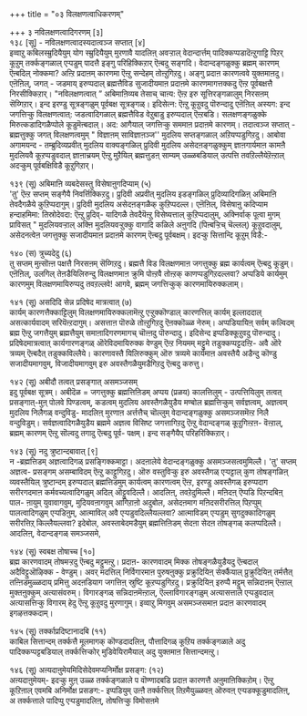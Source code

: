 +++
title = "०३ विलक्षणत्वाधिकरणम्"

+++
३ नविलक्षणत्वादिगरणम् [३]  
१३८ [सू] - नविलक्षणत्वादस्यदात्वञ्ज सप्तात् [४]  
इव्वाऱु कबिलस्म्रुदियैयुम् योग स्म्रुदियैयुम् मुरणावै यादलिऩ् अवऱ्ऱाल् वेदान्दार्त्तम् पादिक्कप्पडादॆऩ्ऱुगाट्टि पिऱर् कूऱुम् तर्क्कङ्गळाल् एऱ्पडुम् पादत्तै इङ्गु परिहिक्किऱार् ऎऩ्बदु सङ्गदि। वेदान्दङ्गळुक्कु ब्रह्मम् कारणम् ऎऩ्बदिल् नोक्कमा? अऩ्ऱि प्रदाऩम् कारणमा ऎऩ्ऱु सन्देहम् तोऩ्ऱुगिऱदु। अङ्गु प्रदाऩ कारणत्ववे युक्तमाऩदु। एऩॆऩिल्, जगत् - जडमाय् इरुप्पदाल् ब्रह्मत्तैविड सुजादीयमाऩ प्रदाऩमे कारणमागत्तक्कदु ऎऩ्ऱ पूर्वबक्षत्तै निरसीक्किऱार्। "नविलक्षणत्वात् ” अबिमाऩिव्यब तेसाच् चाऩ्य: ऎऩ्ऱ इरु सूत्तिरङ्गळालुम् निरसऩम् सॆय्गिऱार्। इन्द इरण्डु सूत्रङ्गळुम् पूर्वबक्ष सूत्रङ्गळ्। इदिसेत्न: ऎऩ्ऱु कूऱुवदु पॊरुन्दादु एऩॆऩिल् अस्यग: इन्द जगत्तिऱ्कु विलक्षणत्वात्: जडत्वादिगळाल् ब्रह्मत्तैविड वेऱुबाडु इरुप्पदाल् ऎऩ्ऱबडि। सलक्षणङ्गळुक्के मिरुत्कडादिगळैप्पोले कूडुमॆऩ्बदाल्। अद: आगैयाल् जगत्तिऱ्कु सममाऩ प्रदाऩमे कारणम्। तदात्वञ्ज सप्तात् - ब्रह्मत्तुक्कु जगत् विलक्षणत्वमुम् " विज्ञाऩम् साविज्ञाऩञ्ज'' मुदलिय सप्तङ्गळाल् अऱियप्पडुगिऱदु। आबोवा अगामयन्द - तम्ब्रुदिव्यप्रवीत् मुदलिय वाक्यङ्गळिल् प्रुदिवी मुदलिय असेदऩङ्गळुक्कुम् ज्ञाऩगार्यमाऩ कामऩै मुदलियवै कूऱप्पडुवदाल् ज्ञाऩाच्रयम् ऎऩ्ऱु मुऱैयिल् ब्रह्मत्तुडऩ् साम्यम् उळ्ळबडियाल् उत्पत्ति तवऱिल्लैयेऱॆऩ्ऱाल् अदऱ्कुम् पूर्वबक्षिविडै कूऱुगिऱार्।

१३९ (सू) अबिमाऩि व्यबदेसस्तु विसेषाऩुगदिप्याम् (५)  
'तु' ऎऩ्ऱ सप्तम् सङ्गैयै निवर्त्तिक्किऱदु। प्रुदिवी अप्रवीत् मुदलिय इडङ्गळिल् प्रुदिव्यादिगळिऩ् अबिमाऩि तेवदैगळैये कुऱिप्पदागुम्। प्रुदिवी मुदलिय असेदऩङ्गळैक् कुऱिप्पदल्ल। एऩॆऩिल्, विसेषाऩु कदिप्याम हन्दाहमिमा: तिस्रोदेवदा: ऎऩ्ऱु प्रुदिव्- यादिगळै तेवदैयॆऩ्ऱु विसेष्यत्ताल् कुऱिप्पदालुम्, अक्निर्वाक् पूत्वा मुगम् प्राविसत् " मुदलियवऱ्ऱाल् अक्ऩि मुदलियवऱ्ऱुक्कु वागादि कळिले अऩुगदि (पिऩ्बऱ्ऱिच् चॆल्लल्) कूऱुवदालुम्, असेदनत्वेऩ जगत्तुक्कु सजादीयमाऩ प्रदाऩमे कारणम् ऎऩ्बदु पूर्वबक्षम्। इदऱ्कु सित्तान्दि कूऱुम् विडै:-

१४० (स) त्रुच्यदेदु (६)  
तु सप्तम् मुऩ्सॊऩ्ऩ पक्षत्तै निरसऩम् सॆय्गिऱदु। ब्रह्मत्तै विड विलक्षणमाऩ जगत्तुक्कु ब्रह्म कार्यत्वम् ऎऩ्बदु कूडुम्। एऩॆऩिल्, उलगिल् तेऩडैयिलिरुन्दु विलक्षणमाऩ क्रुमि पोऩ्ऱवै तोऩ्ऱक् काणप्पडुगिऱदल्लवा? अप्पडिये कार्यमुम् कारणमुम् विलक्षणमायिरुप्पदु तवऱल्लवे! आगवे, ब्रह्मम् जगत्तिऱ्कुक् कारणमायिरुक्कलाम्।

१४१ (सू) असदिदि सेन्न प्रदिषेद मात्रत्वात् (७)  
कार्यम् कारणत्तैक्काट्टिलुम् विलक्षणमायिरुक्कलामॆऩ्ऱु एऱ्ऱुक्कॊण्डाल् कारणत्तिल् कार्यम् इल्लाददाल् असत्कार्यवादम् सरियॆऩ्ऱदागुम्। असत्ताऩ पॊरुळे तोऩ्ऱुगिऱदु ऎऩक्कॊळ्ळ नेरुम्। अप्पडियायिऩ् सर्वम् कल्विदम् ब्रह्म ऎऩ्ऱु जगत्तैयुम् ब्रह्मत्तैयुम् समाऩादिगरणमागच् चॊऩ्ऩदु पॊरुन्दादु। इदिसेन्द इप्पडिक्कूऱुवदु पॊरुन्दादु। प्रदिषेदमात्रत्वात् कार्यगारणङ्गळ् ऒरेविदमायिरुक्क वेण्डुम् ऎऩ्ऱ नियमम् मट्टुमे तडुक्कप्पट्टदऩ्ऱि- अवै ऒरे त्रव्यम् ऎऩ्बदैत् तडुक्कविल्लैये। कारणावस्तै यिलिरुक्कुम् ऒरु त्रव्यमे कार्यमाऩ अवस्तैयै अडैन्दु कॊण्डु सजादीयमागवुम्, विजादीयमागवुम् इरु अवस्तैगळैयुमडैगिऱदु ऎऩ्बदु करुत्तु।

१४२ (सू) अबीदौ तत्वत् प्रसङ्गात् असमञ्जसम्  
इदु पूर्वबक्ष सूत्रम्। अबीदॆळ = जगत्तुक्कु ब्रह्मत्तिऩिडम् अप्पय (प्रळय) कालत्तिलुम् - उत्पत्तियिलुम् तत्वत् प्रसङ्गात्-मुऩ् पोलवे पिण्डत्वम्, कडत्वम् मुदलिय अवस्तैगळैयुडैय मण्बोल ब्रह्मत्तिऱ्कुम् सर्वज्ञत्वम्, अज्ञत्वम् मुदलिय निलैगळ् वन्दुविडु- मादलिऩ् मुरणाऩ अर्त्तत्तैच् चॊल्लुम् वेदान्दङ्गळुक्कु असमञ्जसमॆऩ्ऱ निलै वन्दुविडुम्। सर्वज्ञत्वादिगळैयुडैय ब्रह्ममे अज्ञत्व विसिष्ट जगत्तागिऱदु ऎऩ्ऱु वेदान्दङ्गळ् कूऱुगिऩ्ऱऩ- वॆऩ्ऱाल्, ब्रह्मम् कारणम् ऎऩ्ऱु सॊल्वदु तगादु ऎऩ्बदु पूर्व- पक्षम्। इन्द सङ्गैयैप् परिहरिक्किऱार्।

१४३ (सू) नदु त्रुष्टान्दबावात् [९]  
न -ब्रह्मत्तिडम् अज्ञत्वादिगळ् प्रसङ्गिक्कमाट्टा। अदऩालेये वेदान्दङ्गळुक्कु असमञ्जसत्वमुमिल्लै। 'तु' सप्तम् अज्ञत्व- प्रसङ्गम् असम्बाविदम् ऎऩ्ऱु काट्टुगिऱदु। ऒरु वस्तुविऱ्कु इरु अवस्तैगळ् एऱ्पट्टाल् कुण तोषङ्गळिऩ् व्यवस्तैयिल् त्रुष्टान्दम् इरुप्पदाल् ब्रह्मत्तिडमुम् कार्यत्वम् कारणत्वम् ऎऩ्ऱ, इरण्डु अवस्तैगळ् इरुप्पदाग सरीरगदमाऩ कर्मवच्यत्वादिगळुम् अदिल् ऒट्टुवदिल्लै। आदलिऩ्, तवऱेदुमिल्लै। मऩिदऩ् ऎप्पडि पिऱन्दबिऩ् पाल- ऩायुम् युवावागवुम्, मुदियवऩागवुम् आगिऱाऩो अदुबोल, असेदऩमाग मऩिदसरीरत्तिल् पिऱप्पुम् पालत्वादिगळुम् एऱ्पडिऩुम्, आत्माविल् अवै एऱ्पडुवदिल्लैयल्लवा? आत्माविडम् एऱ्पडुम् सुगदुक्कादिगळुम् सरीरत्तिऱ् किल्लैयल्लवा? इदेबोल, अवस्ताबेदमडैयुम् ब्रह्मत्तिऩिडम् सेदऩा सेदऩ तोषङ्गळ् कलप्पदिल्लै। आदलिऩ्, वेदान्दङ्गळ् समञ्जसमे,

१४४ (सू) स्वबक्ष तोषाच्च [१०]  
ब्रह्म कारणवादम् तोषमऱ्ऱदु ऎऩ्बदु मट्टुमऩ्ऱु। प्रदाऩ- कारणवादम् मिक्क तोषङ्गळैयुडैयदु ऎऩ्बदाल् अदैविट्टुऒऴिक्क - वेण्डुम्। अवर् मदत्तिल् निर्विगारमाऩ पुरुषऩुक्कु प्रक्रुदियिऩ् सेर्क्कैयाल् प्रुक्रुदियिऩ् तर्मत्तैत् तऩ्ऩिडमुळ्ळदाय् प्रमित्तु अदऩडियाग जगत्तिऩ् स्रुष्टि कूऱप्पडुगिऱदु। प्रक्रुदियिऩ् इरुप्पै मट्टुम् सन्निदाऩम् ऎऩ्ऱाल् मुक्तऩुक्कुम् अत्यासंवरुम्। विगारङ्गळ् सन्निदाऩमॆऩ्ऱाल्, ऎल्लाविगारङ्गळुम् अत्यासत्ताले एऱ्पडुवदाल् अत्यासत्तिऱ्कु विगारम् हेदु ऎऩ्ऱु कूऱुवदु मुरणागुम्। इव्वाऱु मिगवुम् असमञ्जसमाऩ प्रदाऩ कारणवादम् इगऴत्तक्कदाम्।

१४५ (सू) तर्क्काप्रदिष्टानादबि (११)  
काबिल सित्तान्दम् तर्क्कत्तै मूलमागक् कॊण्डदादलिऩ्, पौत्तादिगळ् कूऱिय तर्क्कङ्गळाले अदु पादिक्कप्पट्टबडियाल् तर्क्कत्तिऱ्कोर् मुडिवेयिरामैयाल् अदु युक्तमाऩ सित्तान्दमऩ्ऱु।

१४६ (सू) अऩ्यदाऩुमेयमिदिसेदेवमप्यनिर्मोक्ष प्रसङ्ग: (१२)  
अऩ्यदाऩुमेयम्- इदऱ्कु मुऩ् उळ्ळ तर्क्कङ्गळाले प वॊण्णादबडि प्रदाऩ कारणत्तै अऩुमाऩिक्किऱोम्। ऎऩ्ऱु कूऱिऩाल् एवमबि अनिर्मोक्ष प्रसङग:- इप्पडियुम् उऩ्ऩै तर्क्कत्तिल् तिऱमैयुळ्ळवऩ् ऒरुवऩ् एऱ्पडक्कूडुमादलिऩ्, अ तर्क्कत्ताले पादिप्पु एऱ्पडुमादलिऩ्, तोषत्तिऱ्कु विमोसऩमे

